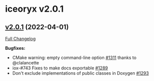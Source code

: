 # iceoryx v2.0.1

## [v2.0.1](https://github.com/eclipse-iceoryx/iceoryx/tree/v2.0.1) (2022-04-01)

[Full Changelog](https://github.com/eclipse-iceoryx/iceoryx/compare/v2.0.0...v2.0.1)

**Bugfixes:**

- CMake warning: empty command-line option [\#1311](https://github.com/eclipse-iceoryx/iceoryx/issues/1311) thanks to @clalancette
- iox-#743 Fixes to make docs exportable [\#1289](https://github.com/eclipse-iceoryx/iceoryx/pull/1289)
- Don't exclude implementations of public classes in Doxygen [\#1293](https://github.com/eclipse-iceoryx/iceoryx/issues/1293)
